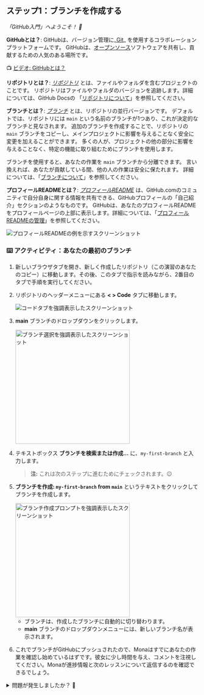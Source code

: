 ## ステップ1：ブランチを作成する

_「GitHub入門」へようこそ！ :wave:_

**GitHubとは？**: GitHubは、バージョン管理に_[Git](https://docs.github.com/get-started/quickstart/github-glossary#git)_ を使用するコラボレーションプラットフォームです。
GitHubは、[オープンソース](https://docs.github.com/get-started/quickstart/github-glossary#open-source)ソフトウェアを共有し、貢献するための人気のある場所です。

:tv: [ビデオ: GitHubとは？](https://www.youtube.com/watch?v=pBy1zgt0XPc)

**リポジトリとは？**: _[リポジトリ](https://docs.github.com/get-started/quickstart/github-glossary#repository)_ とは、ファイルやフォルダを含むプロジェクトのことです。
リポジトリはファイルやフォルダのバージョンを追跡します。詳細については、GitHub Docsの
「[リポジトリについて](https://docs.github.com/ja/repositories/creating-and-managing-repositories/about-repositories)」を参照してください。

**ブランチとは？**: _[ブランチ](https://docs.github.com/ja/get-started/quickstart/github-glossary#branch)_ とは、リポジトリの並行バージョンです。
デフォルトでは、リポジトリには `main` という名前のブランチが1つあり、これが決定的なブランチと見なされます。
追加のブランチを作成することで、リポジトリの `main` ブランチをコピーし、メインプロジェクトに影響を与えることなく安全に変更を加えることができます。
多くの人が、プロジェクトの他の部分に影響を与えることなく、特定の機能に取り組むためにブランチを使用します。

ブランチを使用すると、あなたの作業を `main` ブランチから分離できます。
言い換えれば、あなたが貢献している間、他の人の作業は安全に保たれます。
詳細については、「[ブランチについて](https://docs.github.com/ja/pull-requests/collaborating-with-pull-requests/proposing-changes-to-your-work-with-pull-requests/about-branches)」を参照してください。

**プロフィールREADMEとは？**: _[プロフィールREADME](https://docs.github.com/ja/account-and-profile/setting-up-and-managing-your-github-profile/customizing-your-profile/managing-your-profile-readme)_
は、GitHub.comのコミュニティで自分自身に関する情報を共有できる、GitHubプロフィールの「自己紹介」セクションのようなものです。
GitHubは、あなたのプロフィールREADMEをプロフィールページの上部に表示します。詳細については、「[プロフィールREADMEの管理](https://docs.github.com/ja/account-and-profile/setting-up-and-managing-your-github-profile/customizing-your-profile/managing-your-profile-readme)」を参照してください。

![プロフィールREADMEの例を示すスクリーンショット](https://github.com/user-attachments/assets/9425d1aa-04ba-459b-b89d-31fbae87c743)

### :keyboard: アクティビティ：あなたの最初のブランチ

1. 新しいブラウザタブを開き、新しく作成したリポジトリ（この演習のあなたのコピー）に移動します。その後、このタブで指示を読みながら、2番目のタブで手順を実行してください。

2. リポジトリのヘッダーメニューにある **< > Code** タブに移動します。

   ![コードタブを強調表示したスクリーンショット](https://github.com/user-attachments/assets/8e1283ea-9cea-4a7e-8359-a7617734ff9a)

3. **main** ブランチのドロップダウンをクリックします。

   <img width="300" alt="ブランチ選択を強調表示したスクリーンショット" src="https://github.com/user-attachments/assets/1a07c958-cebf-4ca5-805e-22c1725635ba">

4. テキストボックス **ブランチを検索または作成...** に、`my-first-branch` と入力します。
   
   > **注:** これは次のステップに進むためにチェックされます。😉

5. **ブランチを作成: `my-first-branch` from `main`** というテキストをクリックしてブランチを作成します。
   
   <img width="300" alt="ブランチ作成プロンプトを強調表示したスクリーンショット" src="https://github.com/user-attachments/assets/99d19ff5-4482-4210-ae45-84e7b7c47632">

   - ブランチは、作成したブランチに自動的に切り替わります。
   - **main** ブランチのドロップダウンメニューには、新しいブランチ名が表示されます。

6. これでブランチがGitHubにプッシュされたので、Monaはすでにあなたの作業を確認し始めているはずです。彼女に少し時間を与え、コメントを注視してください。Monaが進捗情報と次のレッスンについて返信するのを確認できるでしょう。


<details>
<summary>問題が発生しましたか？ 🤷</summary><br/>

フィードバックが得られない場合は、次の点を確認してください：
- ブランチを正確に `my-first-branch` という名前で作成したことを確認してください。接頭辞や接尾辞は付けないでください。

</details>